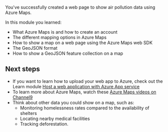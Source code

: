 You've successfully created a web page to show air pollution data using Azure Maps.

In this module you learned:

* What Azure Maps is and how to create an account
* The different mapping options in Azure Maps
* How to show a map on a web page using the Azure Maps web SDK
* The GeoJSON format
* How to show a GeoJSON feature collection on a map

## Next steps

* If you want to learn how to upload your web app to Azure, check out the Learn module [Host a web application with Azure App service](https://docs.microsoft.com/learn/modules/host-a-web-app-with-azure-app-service/)
* To learn more about Azure Maps, watch these [Azure Maps videos on Channel9](https://channel9.msdn.com/Search?term=%22azure%20maps%22)
* Think about other data you could show on a map, such as:
  * Monitoring homelessness rates compared to the availability of shelters
  * Locating nearby medical facilities
  * Tracking deforestation.
